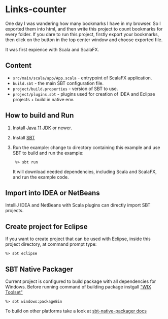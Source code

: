 Links-counter
===================

One day I was wandering how many bookmarks I have in my browser. So I exported them into html, and then write this project to count bookmarks for every folder. If you dare to run this project, firstly export your bookmarks, then click on the button in the top center window and choose exported file.

It was first expience with Scala and ScalaFX.


Content
-------

* `src/main/scala/app/App.scala` - entrypoint of ScalaFX application.
* `build.sbt` - the main SBT configuration file.
* `project/build.properties` - version of SBT to use.
* `project/plugins.sbt` - plugins used for creation of IDEA and Eclipse projects + build in native env.


How to build and Run
--------------------

1. Install [Java 11 JDK](http://www.oracle.com/technetwork/java/javase/downloads/index.html) or newer.

2. Install [SBT](http://www.scala-sbt.org/)

3. Run the example: change to directory containing this example and use SBT to
   build and run the example:

   ```
    %> sbt run
   ```

   It will download needed dependencies, including Scala and ScalaFX, and run 
   the example code. 


Import into IDEA or NetBeans
----------------------------

IntelliJ IDEA and NetBeans with Scala plugins can directly import SBT projects. 


Create project for Eclipse
-------------------------

If you want to create project that can be used with Eclipse, inside
this project directory, at command prompt type:

    %> sbt eclipse

SBT Native Packager
----------------------

Current project is configured to build package with all dependencies for Windows.
Before running command of building package instgall ["WIX Toolset"](http://wixtoolset.org/)

	%> sbt windows:packageBin

To build on other platforms take a look at [sbt-native-packager docs](https://www.scala-sbt.org/sbt-native-packager/gettingstarted.html#create-a-package)